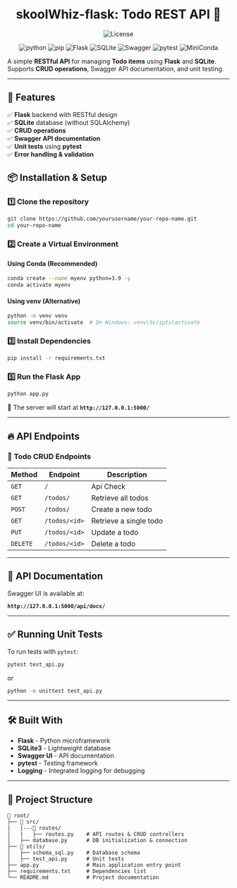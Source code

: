 <h1 align="center">skoolWhiz-flask: Todo REST API 📌</h1>

<div align="center">

![License](https://img.shields.io/badge/license-MIT-blue)

![python](https://img.shields.io/badge/python-%2320232a?style=for-the-badge&logo=python&logoColor=3776AB)
![pip](https://img.shields.io/badge/pip-%2320232a?style=for-the-badge&logo=pypi&logoColor=3775A9)
![Flask](https://img.shields.io/badge/flask-%2320232a?style=for-the-badge&logo=flask&logoColor=white)
![SQLite](https://img.shields.io/badge/sqlite-%2320232a?style=for-the-badge&logo=sqlite&logoColor=white)
![Swagger](https://img.shields.io/badge/swagger-%2320232a?style=for-the-badge&logo=swagger&logoColor=white)
![pytest](https://img.shields.io/badge/pytest-%2320232a?style=for-the-badge&logo=pytest&logoColor=white)
![MiniConda](https://img.shields.io/badge/miniconda-%2320232a?style=for-the-badge&logo=anaconda&logoColor=green)

</div>

A simple **RESTful API** for managing **Todo items** using **Flask** and **SQLite**. Supports **CRUD operations**, Swagger API documentation, and unit testing.

---

## 🚀 Features

✅ **Flask** backend with RESTful design\
✅ **SQLite** database (without SQLAlchemy)\
✅ **CRUD operations**\
✅ **Swagger API documentation**\
✅ **Unit tests** using **pytest**\
✅ **Error handling & validation**

## 📦 Installation & Setup

### 1️⃣ Clone the repository

```bash
git clone https://github.com/yourusername/your-repo-name.git
cd your-repo-name
```

### 2️⃣ Create a Virtual Environment

#### Using Conda (Recommended)

```bash
conda create --name myenv python=3.9 -y
conda activate myenv
```

#### Using venv (Alternative)

```bash
python -m venv venv
source venv/bin/activate  # On Windows: venv\Scripts\activate
```

### 3️⃣ Install Dependencies

```bash
pip install -r requirements.txt
```

### 5️⃣ Run the Flask App

```bash
python app.py
```

🚀 The server will start at **`http://127.0.0.1:5000/`**

---

## 🔥 API Endpoints

### 📌 **Todo CRUD Endpoints**

| Method   | Endpoint      | Description            |
| -------- | ------------- | ---------------------- |
| `GET`    | `/`           | Api Check              |
| `GET`    | `/todos/`     | Retrieve all todos     |
| `POST`   | `/todos/`     | Create a new todo      |
| `GET`    | `/todos/<id>` | Retrieve a single todo |
| `PUT`    | `/todos/<id>` | Update a todo          |
| `DELETE` | `/todos/<id>` | Delete a todo          |

---

## 📜 API Documentation

Swagger UI is available at:

**`http://127.0.0.1:5000/api/docs/`**

---

## ✅ Running Unit Tests

To run tests with `pytest`:

```bash
pytest test_api.py
```

or

```bash
python -m unittest test_api.py
```

---

## 🛠 Built With

- **Flask** - Python microframework
- **SQLite3** - Lightweight database
- **Swagger UI** - API documentation
- **pytest** - Testing framework
- **Logging** - Integrated logging for debugging

---

## 📂 Project Structure

```
📂 root/
├── 📂 src/
|   |---📂 routes/
│   |   ├── routes.py    # API routes & CRUD controllers
│   ├── database.py      # DB initialization & connection
├── 📂 utils/
│   ├── schema_sql.py    # Database schema
│   ├── test_api.py      # Unit tests
├── app.py               # Main application entry point
├── requirements.txt     # Dependencies list
└── README.md            # Project documentation
```
